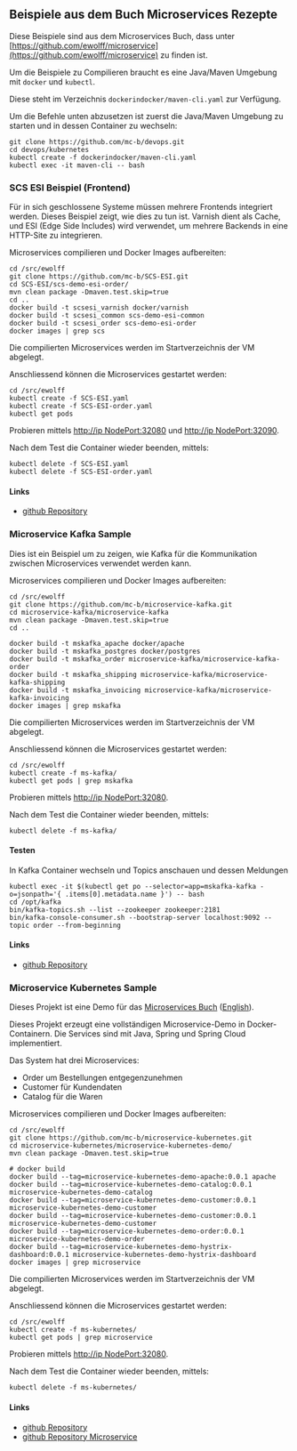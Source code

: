 Beispiele aus dem Buch Microservices Rezepte
--------------------------------------------

Diese Beispiele sind aus dem Microservices Buch, dass unter [https://github.com/ewolff/microservice](https://github.com/ewolff/microservice) zu finden ist.

Um die Beispiele zu Compilieren braucht es eine Java/Maven Umgebung mit `docker` und `kubectl`.

Diese steht im Verzeichnis `dockerindocker/maven-cli.yaml` zur Verfügung.

Um die Befehle unten abzusetzen ist zuerst die Java/Maven Umgebung zu starten und in dessen Container zu wechseln:

	git clone https://github.com/mc-b/devops.git
	cd devops/kubernetes
	kubectl create -f dockerindocker/maven-cli.yaml
	kubectl exec -it maven-cli -- bash
	
### SCS ESI Beispiel (Frontend)

Für in sich geschlossene Systeme müssen mehrere Frontends integriert werden. Dieses Beispiel zeigt, wie dies zu tun ist. Varnish dient als Cache, und ESI (Edge Side Includes) wird verwendet, um mehrere Backends in eine HTTP-Site zu integrieren.

Microservices compilieren und Docker Images aufbereiten:

	cd /src/ewolff
	git clone https://github.com/mc-b/SCS-ESI.git
	cd SCS-ESI/scs-demo-esi-order/
	mvn clean package -Dmaven.test.skip=true
	cd ..
    docker build -t scsesi_varnish docker/varnish
    docker build -t scsesi_common scs-demo-esi-common
    docker build -t scsesi_order scs-demo-esi-order
	docker images | grep scs

Die compilierten Microservices werden im Startverzeichnis der VM abgelegt. 	

Anschliessend können die Microservices gestartet werden:
	
	cd /src/ewolff 
	kubectl create -f SCS-ESI.yaml
	kubectl create -f SCS-ESI-order.yaml
	kubectl get pods
    
Probieren mittels [http://ip NodePort:32080](http://192.168.60.100:32080) und [http://ip NodePort:32090](http://192.168.60.100:32090).

Nach dem Test die Container wieder beenden, mittels:

	kubectl delete -f SCS-ESI.yaml
	kubectl delete -f SCS-ESI-order.yaml

#### Links

* [github Repository](https://github.com/ewolff/SCS-ESI)

### Microservice Kafka Sample

Dies ist ein Beispiel um zu zeigen, wie Kafka für die Kommunikation zwischen Microservices verwendet werden kann.

Microservices compilieren und Docker Images aufbereiten:

	cd /src/ewolff
	git clone https://github.com/mc-b/microservice-kafka.git
	cd microservice-kafka/microservice-kafka
	mvn clean package -Dmaven.test.skip=true
	cd ..
	
    docker build -t mskafka_apache docker/apache	
    docker build -t mskafka_postgres docker/postgres
    docker build -t mskafka_order microservice-kafka/microservice-kafka-order
    docker build -t mskafka_shipping microservice-kafka/microservice-kafka-shipping
    docker build -t mskafka_invoicing microservice-kafka/microservice-kafka-invoicing
	docker images | grep mskafka
	
Die compilierten Microservices werden im Startverzeichnis der VM abgelegt. 	

Anschliessend können die Microservices gestartet werden:
	
	cd /src/ewolff 
	kubectl create -f ms-kafka/
    kubectl get pods | grep mskafka	

Probieren mittels [http://ip NodePort:32080](http://192.168.60.100:32080).

Nach dem Test die Container wieder beenden, mittels:

	kubectl delete -f ms-kafka/

#### Testen

In Kafka Container wechseln und Topics anschauen und dessen Meldungen

	kubectl exec -it $(kubectl get po --selector=app=mskafka-kafka -o=jsonpath='{ .items[0].metadata.name }') -- bash
	cd /opt/kafka
	bin/kafka-topics.sh --list --zookeeper zookeeper:2181
	bin/kafka-console-consumer.sh --bootstrap-server localhost:9092 --topic order --from-beginning

#### Links

* [github Repository](https://github.com/ewolff/microservice-kafka)

### Microservice Kubernetes Sample

Dieses Projekt ist eine Demo für das
[Microservices Buch](http://microservices-buch.de/) ([English](http://microservices-book.com/)).

Dieses Projekt erzeugt eine vollständigen Microservice-Demo in 
Docker-Containern. Die Services sind mit Java, Spring und Spring Cloud
implementiert.

Das System hat drei Microservices:
- Order um Bestellungen entgegenzunehmen
- Customer für Kundendaten
- Catalog für die Waren

Microservices compilieren und Docker Images aufbereiten:

	cd /src/ewolff
	git clone https://github.com/mc-b/microservice-kubernetes.git
	cd microservice-kubernetes/microservice-kubernetes-demo/
	mvn clean package -Dmaven.test.skip=true
	
	# docker build
	docker build --tag=microservice-kubernetes-demo-apache:0.0.1 apache
	docker build --tag=microservice-kubernetes-demo-catalog:0.0.1 microservice-kubernetes-demo-catalog
	docker build --tag=microservice-kubernetes-demo-customer:0.0.1 microservice-kubernetes-demo-customer
	docker build --tag=microservice-kubernetes-demo-customer:0.0.1 microservice-kubernetes-demo-customer
	docker build --tag=microservice-kubernetes-demo-order:0.0.1 microservice-kubernetes-demo-order
	docker build --tag=microservice-kubernetes-demo-hystrix-dashboard:0.0.1 microservice-kubernetes-demo-hystrix-dashboard
	docker images | grep microservice
   
Die compilierten Microservices werden im Startverzeichnis der VM abgelegt. 	

Anschliessend können die Microservices gestartet werden:

	cd /src/ewolff
	kubectl create -f ms-kubernetes/
    kubectl get pods | grep microservice	

Probieren mittels [http://ip NodePort:32080](http://192.168.60.100:32080).

Nach dem Test die Container wieder beenden, mittels:

	kubectl delete -f ms-kubernetes/
	    
#### Links

* [github Repository](https://github.com/ewolff/microservice-kubernetes) 
* [github Repository Microservice](https://github.com/ewolff/microservice)   
